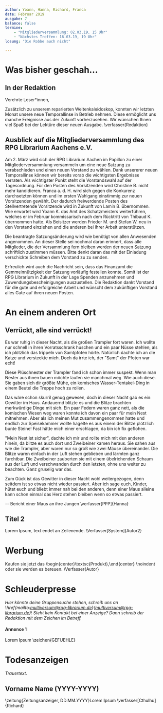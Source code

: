 ```yaml
---
author: Yoann, Hanna, Richard, Franca
date: Februar 2019
ausgabe: 7
balance: false
termine:
    - "Mitgliederversammlung: 02.03.19, 15 Uhr"
    - "Nächstes Treffen: 16.03.19, 19 Uhr"
losung: "Die Robbe auch nicht"

---
```


# Was bisher geschah...
## In der Redaktion
Verehrte Leser*innen,

Zusätzlich zu unserem reparierten Weltenkaleidoskop, konnten wir letzten Monat unsere neue Temporallinse in Betrieb nehmen. Diese ermöglicht uns manche Ereignisse aus der Zukunft vorherzusehen. 
Wir wünschen Ihnen viel Spaß bei der Lektüre dieser neuen Ausgabe.
\verfasser{Redaktion}

## Ausblick auf die Mitgliederversammlung des RPG Librarium Aachens e.V.
Am 2. März wird sich der RPG Librarium Aachen im Papillon zu einer Mitgliederversammlung versammeln um eine neue Satzung zu verabschieden und einen neuen Vorstand zu wählen. Dank unsererer neuen Temporallinse können wir bereits vorab die wichtigsten Ergebnisse verraten. Als wichtigster Punkt steht die Vorstandswahl auf der Tagesordnung. Für den Posten des Vorsitzenden wird Christine B. nicht mehr kandidieren. Franca a. d. H. wird sich gegen die Konkurenz durchsetzten können und im ersten Wahlgang einstimmig zur neuen Vorsitzenden gewählt. Der dadurch freiwerdende Posten des Stellvertretende Vorsitzende wird in Zukunft von Lamin B. übernommen. Wie erwartet wird Yoann K. das Amt des Schatzmeisters weiterführen, welches er im Februar kommissarisch nach dem Rücktritt von Thibaud K. übernommen hatte. Als Beisitzer werden  Frieder M. und Stefan W. neu in den Vorstand einziehen und die anderen bei ihrer Arbeit unterstützen.

Die beantragte Satzungsänderung wird wie benötigt von allen Anwesenden angenommen. An dieser Stelle sei nochmal daran erinnert, dass alle Mitglieder, die der Versammlung fern bleiben werden der neuen Satzung schriftlich zustimmen müssen. Bitte denkt daran das mit der Einladung verschickte Schreiben dem Vorstand zu zu senden.

Erfreulich wird auch die Nachricht sein, dass das Finanzamt die Gemmeinnützigkeit der Satzung vorläufig festellen konnte. Somit ist der RPG Librarium in Zukunft in der Lage Spenden anzunehmen und Zuwendungsbescheinigungen auszustellen.
Die Redaktion dankt Vorstand für die gute und erfolgreiche Arbeit und wünscht dem zukünftigen Vorstand alles Gute auf ihren neuen Posten.

# An einem anderen Ort

## Verrückt, alle sind verrückt!
Es war ruhig in dieser Nacht, als die großen Trampler fort waren. Ich wollte nur schnell in ihren Vorratsschrank huschen und ein paar Nüsse stehlen, als ich plötzlich das trippeln von Samtpfoten hörte. Natürlich dachte ich an die Katze und versteckte mich. Doch da irrte ich, der "Samt" der Pfoten war echt!

Diese Plüschnester der Trampler fand ich schon immer suspekt. Wenn man Nester aus ihnen bauen möchte laufen sie manchmal weg. Wie auch diese. Sie gaben sich dir größte Mühe, ein komisches Wasser-Tentakel-Ding in einem Beutel die Treppe hoch zu rollen.

Das wäre schon skurril genug gewesen, doch in dieser Nacht gab es ein Gewitter im Haus. Andauernd blitzte es und die Blitze brachten merkwürdige Dinge mit sich. Ein paar Federn waren ganz nett, als die komischen Wesen weg waren konnte ich davon ein paar für mein Nest mitnehmen. Aber als ich meinen Mut zusammengenommen hatte und endlich zur Speisekammer wollte hagelte es aus einem der Blitze plötzlich bunte Steine! Fast hätte mich einer erschlagen, da bin ich fix geflohen.

"Mein Nest ist sicher", dachte ich mir und rollte mich mit den anderen hinein, da blitze es auch dort und Zweibeiner kamen heraus. Sie sahen aus wie die Trampler, aber waren nur so groß wie zwei Mäuse übereinander. Die Blitze waren einfach in der Luft stehen geblieben und lärmten ganz furchtbar. Die Zweibeiner zauberten sie mit einem übelrichenden Schaum aus der Luft und verschwanden durch den letzten, ohne uns weiter zu beachten. Ganz gruselig war das.

Zum Gück ist das Gewitter in dieser Nacht wohl weitergezogen, denn seitdem ist so etwas nicht wieder passiert. Aber ich sage euch, Kinder, hütet euch und bliebt immer nah bei den anderen, denn einer Maus alleine kann schon einmal das Herz stehen bleiben wenn so etwas passiert.

-- Bericht einer Maus an ihre Jungen
\verfasser[PPP]{Hanna}

## Titel 2
Lorem Ipsum, text endet an Zeilenende.
\Verfasser[System]{Autor2}

# Werbung
Kaufen sie jetzt das
\begin{center}\textsc{Produkt},\end{center} \noindent oder sie werden es bereuen.
\Verfasser{Autor}

# Schleuderpresse
*Hier könnte deine Gruppensuche stehen, schreib uns an \href{mailto:multiversum@rpg-librarium.de}{multiversum@rpg-librarium.de}! Steht kein Kontakt bei einer Anzeige? Dann schreib der Redaktion mit dem Zeichen im Betreff.*

#### Annonce 1
Lorem Ipsum
\zeichen{GEFUEHLE}

# Todesanzeigen
*Trauertext.*

## Vorname Name (YYYY-YYYY)
\zeitung{Zeitungsanzeiger, DD.MM.YYYY}Lorem Ipsum
\verfasser[Cthulhu]{Richard}

